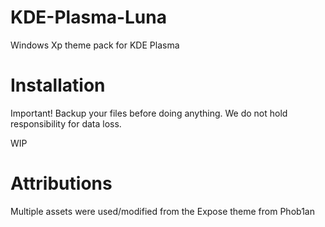 # KDE-Plasma-Luna
Windows Xp theme pack for KDE Plasma


# Installation
Important! Backup your files before doing anything. We do not hold responsibility for data loss.

WIP

# Attributions
Multiple assets were used/modified from the Expose theme from Phob1an
